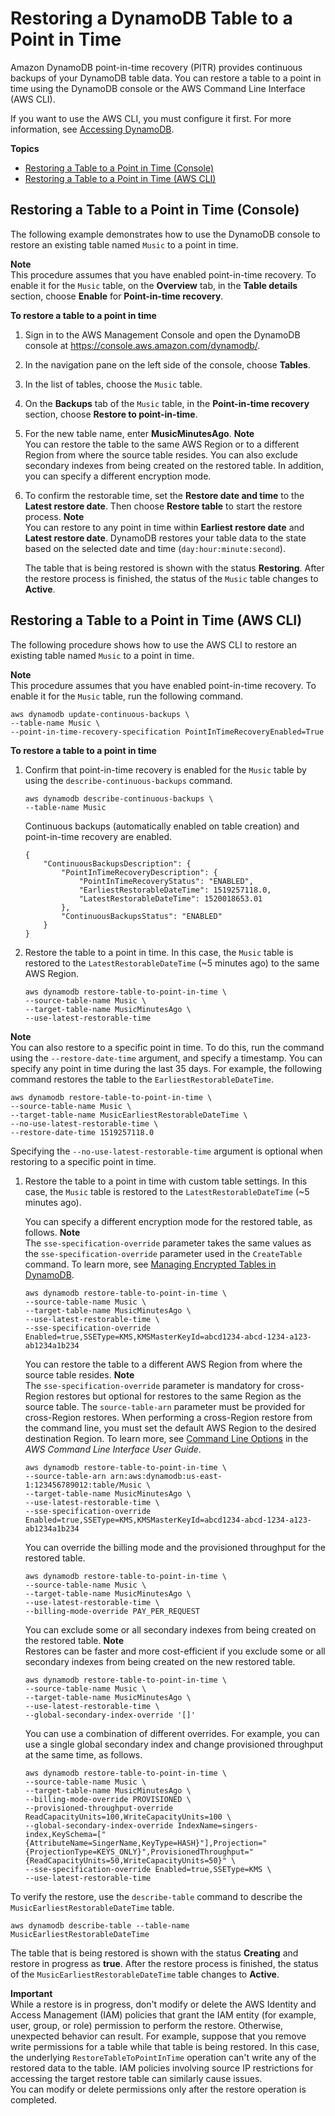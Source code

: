 # Restoring a DynamoDB Table to a Point in Time<a name="PointInTimeRecovery.Tutorial"></a>

Amazon DynamoDB point\-in\-time recovery \(PITR\) provides continuous backups of your DynamoDB table data\. You can restore a table to a point in time using the DynamoDB console or the AWS Command Line Interface \(AWS CLI\)\.

If you want to use the AWS CLI, you must configure it first\. For more information, see [Accessing DynamoDB](AccessingDynamoDB.md)\.

**Topics**
+ [Restoring a Table to a Point in Time \(Console\)](#restoretabletopointintime_console)
+ [Restoring a Table to a Point in Time \(AWS CLI\)](#restorepointintime_cli)

## Restoring a Table to a Point in Time \(Console\)<a name="restoretabletopointintime_console"></a>

The following example demonstrates how to use the DynamoDB console to restore an existing table named `Music` to a point in time\.

**Note**  
This procedure assumes that you have enabled point\-in\-time recovery\. To enable it for the `Music` table, on the **Overview** tab, in the **Table details** section, choose **Enable** for **Point\-in\-time recovery**\.

**To restore a table to a point in time**

1. Sign in to the AWS Management Console and open the DynamoDB console at [https://console\.aws\.amazon\.com/dynamodb/](https://console.aws.amazon.com/dynamodb/)\.

1. In the navigation pane on the left side of the console, choose **Tables**\.

1. In the list of tables, choose the `Music` table\.

1. On the **Backups** tab of the `Music` table, in the **Point\-in\-time recovery** section, choose **Restore to point\-in\-time**\.

    

1. For the new table name, enter **MusicMinutesAgo**\.
**Note**  
You can restore the table to the same AWS Region or to a different Region from where the source table resides\. You can also exclude secondary indexes from being created on the restored table\. In addition, you can specify a different encryption mode\.

1. To confirm the restorable time, set the **Restore date and time** to the **Latest restore date**\. Then choose **Restore table** to start the restore process\.
**Note**  
You can restore to any point in time within **Earliest restore date** and **Latest restore date**\. DynamoDB restores your table data to the state based on the selected date and time \(`day:hour:minute:second`\)\.

   The table that is being restored is shown with the status **Restoring**\. After the restore process is finished, the status of the `Music` table changes to **Active**\.

## Restoring a Table to a Point in Time \(AWS CLI\)<a name="restorepointintime_cli"></a>

The following procedure shows how to use the AWS CLI to restore an existing table named `Music` to a point in time\. 

**Note**  
This procedure assumes that you have enabled point\-in\-time recovery\. To enable it for the `Music` table, run the following command\.  

```
aws dynamodb update-continuous-backups \
--table-name Music \
--point-in-time-recovery-specification PointInTimeRecoveryEnabled=True
```



**To restore a table to a point in time**

1. Confirm that point\-in\-time recovery is enabled for the `Music` table by using the `describe-continuous-backups` command\. 

   ```
   aws dynamodb describe-continuous-backups \
   --table-name Music
   ```

   Continuous backups \(automatically enabled on table creation\) and point\-in\-time recovery are enabled\. 

   ```
   {
       "ContinuousBackupsDescription": {
           "PointInTimeRecoveryDescription": {
               "PointInTimeRecoveryStatus": "ENABLED", 
               "EarliestRestorableDateTime": 1519257118.0, 
               "LatestRestorableDateTime": 1520018653.01
           }, 
           "ContinuousBackupsStatus": "ENABLED"
       }
   }
   ```

1. Restore the table to a point in time\. In this case, the `Music` table is restored to the `LatestRestorableDateTime` \(\~5 minutes ago\) to the same AWS Region\.

   ```
   aws dynamodb restore-table-to-point-in-time \
   --source-table-name Music \
   --target-table-name MusicMinutesAgo \
   --use-latest-restorable-time
   ```
**Note**  
 You can also restore to a specific point in time\. To do this, run the command using the `--restore-date-time` argument, and specify a timestamp\. You can specify any point in time during the last 35 days\. For example, the following command restores the table to the `EarliestRestorableDateTime`\.   

   ```
   aws dynamodb restore-table-to-point-in-time \
   --source-table-name Music \
   --target-table-name MusicEarliestRestorableDateTime \
   --no-use-latest-restorable-time \
   --restore-date-time 1519257118.0
   ```
 Specifying the `--no-use-latest-restorable-time` argument is optional when restoring to a specific point in time\. 

1. Restore the table to a point in time with custom table settings\. In this case, the `Music` table is restored to the `LatestRestorableDateTime` \(\~5 minutes ago\)\.

   You can specify a different encryption mode for the restored table, as follows\.
**Note**  
The `sse-specification-override` parameter takes the same values as the `sse-specification-override` parameter used in the `CreateTable` command\. To learn more, see [Managing Encrypted Tables in DynamoDB](encryption.tutorial.md)\.

   ```
   aws dynamodb restore-table-to-point-in-time \
   --source-table-name Music \
   --target-table-name MusicMinutesAgo \
   --use-latest-restorable-time \
   --sse-specification-override Enabled=true,SSEType=KMS,KMSMasterKeyId=abcd1234-abcd-1234-a123-ab1234a1b234
   ```

   You can restore the table to a different AWS Region from where the source table resides\.
**Note**  
The `sse-specification-override` parameter is mandatory for cross\-Region restores but optional for restores to the same Region as the source table\.
The `source-table-arn` parameter must be provided for cross\-Region restores\.
When performing a cross\-Region restore from the command line, you must set the default AWS Region to the desired destination Region\. To learn more, see [Command Line Options](https://docs.aws.amazon.com/cli/latest/userguide/cli-configure-options.html) in the *AWS Command Line Interface User Guide*\.

   ```
   aws dynamodb restore-table-to-point-in-time \
   --source-table-arn arn:aws:dynamodb:us-east-1:123456789012:table/Music \
   --target-table-name MusicMinutesAgo \
   --use-latest-restorable-time \
   --sse-specification-override Enabled=true,SSEType=KMS,KMSMasterKeyId=abcd1234-abcd-1234-a123-ab1234a1b234
   ```

   You can override the billing mode and the provisioned throughput for the restored table\.

   ```
   aws dynamodb restore-table-to-point-in-time \
   --source-table-name Music \
   --target-table-name MusicMinutesAgo \
   --use-latest-restorable-time \
   --billing-mode-override PAY_PER_REQUEST
   ```

   You can exclude some or all secondary indexes from being created on the restored table\.
**Note**  
Restores can be faster and more cost\-efficient if you exclude some or all secondary indexes from being created on the new restored table\.

   ```
   aws dynamodb restore-table-to-point-in-time \
   --source-table-name Music \
   --target-table-name MusicMinutesAgo \
   --use-latest-restorable-time \
   --global-secondary-index-override '[]'
   ```

   You can use a combination of different overrides\. For example, you can use a single global secondary index and change provisioned throughput at the same time, as follows\.

   ```
   aws dynamodb restore-table-to-point-in-time \
   --source-table-name Music \
   --target-table-name MusicMinutesAgo \
   --billing-mode-override PROVISIONED \
   --provisioned-throughput-override ReadCapacityUnits=100,WriteCapacityUnits=100 \
   --global-secondary-index-override IndexName=singers-index,KeySchema=["{AttributeName=SingerName,KeyType=HASH}"],Projection="{ProjectionType=KEYS_ONLY}",ProvisionedThroughput="{ReadCapacityUnits=50,WriteCapacityUnits=50}" \
   --sse-specification-override Enabled=true,SSEType=KMS \
   --use-latest-restorable-time
   ```

To verify the restore, use the `describe-table` command to describe the `MusicEarliestRestorableDateTime` table\.

```
aws dynamodb describe-table --table-name MusicEarliestRestorableDateTime
```

The table that is being restored is shown with the status **Creating** and restore in progress as **true**\. After the restore process is finished, the status of the `MusicEarliestRestorableDateTime` table changes to **Active**\.

**Important**  
While a restore is in progress, don't modify or delete the AWS Identity and Access Management \(IAM\) policies that grant the IAM entity \(for example, user, group, or role\) permission to perform the restore\. Otherwise, unexpected behavior can result\. For example, suppose that you remove write permissions for a table while that table is being restored\. In this case, the underlying `RestoreTableToPointInTime` operation can't write any of the restored data to the table\. IAM policies involving source IP restrictions for accessing the target restore table can similarly cause issues\.   
You can modify or delete permissions only after the restore operation is completed\.
